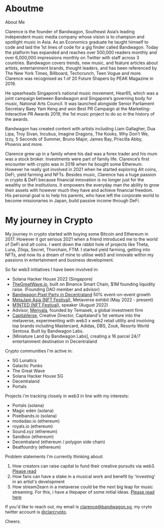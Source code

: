 # Aboutme
About Me 

Clarence is the founder of Bandwagon, Southeast Asia’s leading independent music media company whose vision is to champion and spotlight music in Asia. As an Economics graduate he taught himself to code and laid the 1st lines of code for a gig finder called Bandwagon. Today the platform has expanded and reaches over 500,000 readers monthly and over 6,000,000 impressions monthly on Twitter with staff across 3 countries. Bandwagon covers trends, new music, and feature articles about artists, entertainment brands, thought leaders, and has been referenced by The New York Times, Billboard, Techcrunch, Teen Vogue and more. Clarence was recognised as 1 of 20 Future Shapers by PEAK Magazine in 2019. 

He spearheads Singapore’s national music movement, Hear65, which was a joint campaign between Bandwagon and Singapore’s governing body for music, National Arts Council. It was launched alongside Senior Parliament Secretary Baey Yam Keng and won Best PR Campaign at the Marketing-Interactive PR Awards 2019, the 1st music project to do so in the history of the awards. 

Bandwagon has created content with artists including Liam Gallagher, Dua Lipa, Troy Sivan, Incubus, Imagine Dragons, The Kooks, Why Don’t We, Izzy, 5 Seconds of Summer, Bruno Major, James Bay, Priscilla Abby, Phoenix and more. 

Clarence grew up in a family where his dad was a forex trader and his mum was a stock broker. Investments were part of family life. Clarence’s first encounter with crypto was in 2018 when he bought some Ethereum. However he really got involved in 2021 when he started exploring Alt coins, DeFi, yield farming and NFTs. Besides music, Clarence has a huge passion in crypto & DeFi because financial innovation is no longer just for the wealthy or the institutions. It empowers the everyday man the ability to grow their assets with however much they have and achieve financial freedom. His personal goal is to help his parents, who have left the corporate world to become missionaries in Japan, build passive income through DeFi.

# My journey in Crypto

My journey in crypto started with buying some Bitcoin and Ethereum in 2017. However it got serious 2021 when a friend introduced me to the world of DeFi and alt coins. I went down the rabbit hole of projects like Theta, Luna, Ziliqa, Secret, Thorchain, FTM. I started yield farming, getting into NFTs, and now its a dream of mine to utilise web3 and innovate within my passions in entertainment and business development. 

So far web3 initiatives I have been involved in: 

- Solana Hacker House 2022 (Singapore)
- [TheGreatWave.io](https://www.thegreatwave.io/), built on Binance Smart Chain, $1M founding liquidity raise. (Founding DAO member and advisor)
- [Bandwagon Pixel Party in Decentraland](https://www.bandwagon.asia/articles/myrne-metaverse-concert-bandwagon-pixel-party-heres-how-to-tune-in-decentraland-nfts-cryptocurrency-watch-january-2022) 50% event-on-event growth
- [MetaJam Asia (NFT Festival)](https://metajam.asia/), Metaverse exhibit (May 2022 - present)
- [M1NTED (NFT Festival)](https://www.m1nted.asia/), speaker (August 2022)
- Advisor, [Menyala](https://www.linkedin.com/company/menyala/), founded by Temasek, a global investment firm 
- [CapitaVerse](https://www.capitaland.com/sg/en/shop/malls/discover/DOD/CapitaVerse.html), Creative Director, Capitaland's 1st venture into the metaverse, experimenting with web3 x web2 retail utility and involving top brands including Mastercard, Adidas, DBS, Zouk, Resorts World Sentosa. Built by Bandwagon Labs. 
- [Miniature Land by Bandwagon Labs], creating a 16 parcel 24/7 entertainment destination in Decentraland

Crypto communities I'm active in: 

- SG Lunatics
- Galactic Punks
- The Great Wave 
- Solana Hacker House SG 
- Decentraland 
- Portals

Projects i'm tracking closely in web3 in line with my interests:

- Portals (solana) 
- Magic eden (solana)
- Pixelbands.io (solana) 
- modadao.io (ethereum)
- royals.io (ethereum)
- Sound.xyz (ethereum)
- Sandbox (ethereum)
- Decentraland  (ethereum / polygon side chain)
- Beatfoundry (ethereum)


Problem statements I'm currently thinking about: 

1. How creators can raise capital to fund their creative pursuits via web3. [Please read](https://medium.com/thegreatwave/putting-the-power-back-to-the-creators-5882330bae2 )
2. How fans can have a stake in a musical work and benefit by 'investing' in an artist's development
3. How stream2earn in a metaverse could be the next big leap for music streaming. For this, i have a litepaper of some initial ideas. [Please read here](https://www.dropbox.com/s/wjcw45dse681rf4/Communify%20Litepaper%20v0.1.pdf?dl=0)

If you'd like to reach out, my email is [clarence@bandwagon.sg](mailto:clarence@bandwagon.sg), my cryto twitter account is [@clarcrypto](https://twitter.com/clarcrypto).

Cheers. 
